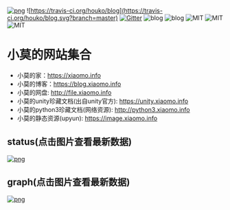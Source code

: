 [![png](https://xiaomo.info/blog/blog-banner.jpg)](https://blog.xiaomo.info)
![https://travis-ci.org/houko/blog](https://travis-ci.org/houko/blog.svg?branch=master)
[![Gitter](https://badges.gitter.im/xiaomo-blog/community.svg?colorA=grey)](https://gitter.im/xiaomo-blog/community?utm_source=badge&utm_medium=badge&utm_campaign=pr-badge)
![blog](https://img.shields.io/badge/hexo-3.8.0-green.svg?colorA=grey)
![blog](https://img.shields.io/badge/@xiaomo-blog-orange.svg?colorA=grey)
![MIT](https://img.shields.io/badge/license-MIT-green.svg?colorA=grey)
![MIT](https://img.shields.io/badge/twitter-@xiaomoinfo-black.svg?colorA=blue)
![MIT](https://img.shields.io/badge/mail-@xiaomo-grey.svg?colorA=pink)


# 小莫的网站集合
- 小莫的家：https://xiaomo.info
- 小莫的博客：https://blog.xiaomo.info
- 小莫的网盘: http://file.xiaomo.info
- 小莫的unity珍藏文档(出自unity官方): https://unity.xiaomo.info
- 小莫的python3珍藏文档(网络资源): http://python3.xiaomo.info
- 小莫的静态资源(upyun): https://image.xiaomo.info

## status(点击图片查看最新数据)
[![png](https://image.xiaomo.info/blog/status.png)](https://status.xiaomo.info)

## graph(点击图片查看最新数据)
[![png](https://image.xiaomo.info/blog/github.png)](https://profile-summary-for-github.com/user/xiaomoinfo)
